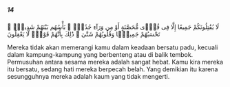 ##### 14

<span class="ayah">لَا يُقَٰتِلُونَكُمْ جَمِيعًا إِلَّا فِى قُرًۭى مُّحَصَّنَةٍ أَوْ مِن وَرَآءِ جُدُرٍۭ ۚ بَأْسُهُم بَيْنَهُمْ شَدِيدٌۭ ۚ تَحْسَبُهُمْ جَمِيعًۭا وَقُلُوبُهُمْ شَتَّىٰ ۚ ذَٰلِكَ بِأَنَّهُمْ قَوْمٌۭ لَّا يَعْقِلُونَ</span>

<span class="ayah_translation">Mereka tidak akan memerangi kamu dalam keadaan bersatu padu, kecuali dalam kampung-kampung yang berbenteng atau di balik tembok. Permusuhan antara sesama mereka adalah sangat hebat. Kamu kira mereka itu bersatu, sedang hati mereka berpecah belah. Yang demikian itu karena sesungguhnya mereka adalah kaum yang tidak mengerti.</span>
